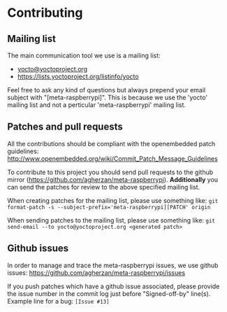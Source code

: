 # Contributing

## Mailing list

The main communication tool we use is a mailing list:
* yocto@yoctoproject.org
* https://lists.yoctoproject.org/listinfo/yocto

Feel free to ask any kind of questions but always prepend your email subject
with "[meta-raspberrypi]". This is because we use the 'yocto' mailing list and
not a perticular 'meta-raspberrypi' mailing list.

## Patches and pull requests

All the contributions should be compliant with the openembedded patch
guidelines: http://www.openembedded.org/wiki/Commit_Patch_Message_Guidelines

To contribute to this project you should send pull requests to the github mirror
(https://github.com/agherzan/meta-raspberrypi). **Additionally** you can send
the patches for review to the above specified mailing list.

When creating patches for the mailing list, please use something like:
`git format-patch -s --subject-prefix='meta-raspberrypi][PATCH' origin`

When sending patches to the mailing list, please use something like:
`git send-email --to yocto@yoctoproject.org <generated patch>`

## Github issues

In order to manage and trace the meta-raspberrypi issues, we use github issues:
https://github.com/agherzan/meta-raspberrypi/issues

If you push patches which have a github issue associated, please provide the
issue number in the commit log just before "Signed-off-by" line(s). Example line
for a bug:
`[Issue #13]`
